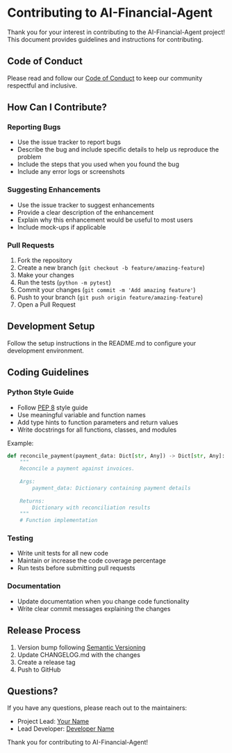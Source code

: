 # Contributing to AI-Financial-Agent

Thank you for your interest in contributing to the AI-Financial-Agent project! This document provides guidelines and instructions for contributing.

## Code of Conduct

Please read and follow our [Code of Conduct](CODE_OF_CONDUCT.md) to keep our community respectful and inclusive.

## How Can I Contribute?

### Reporting Bugs

- Use the issue tracker to report bugs
- Describe the bug and include specific details to help us reproduce the problem
- Include the steps that you used when you found the bug
- Include any error logs or screenshots

### Suggesting Enhancements

- Use the issue tracker to suggest enhancements
- Provide a clear description of the enhancement
- Explain why this enhancement would be useful to most users
- Include mock-ups if applicable

### Pull Requests

1. Fork the repository
2. Create a new branch (`git checkout -b feature/amazing-feature`)
3. Make your changes
4. Run the tests (`python -m pytest`)
5. Commit your changes (`git commit -m 'Add amazing feature'`)
6. Push to your branch (`git push origin feature/amazing-feature`)
7. Open a Pull Request

## Development Setup

Follow the setup instructions in the README.md to configure your development environment.

## Coding Guidelines

### Python Style Guide

- Follow [PEP 8](https://www.python.org/dev/peps/pep-0008/) style guide
- Use meaningful variable and function names
- Add type hints to function parameters and return values
- Write docstrings for all functions, classes, and modules

Example:
```python
def reconcile_payment(payment_data: Dict[str, Any]) -> Dict[str, Any]:
    """
    Reconcile a payment against invoices.
    
    Args:
        payment_data: Dictionary containing payment details
        
    Returns:
        Dictionary with reconciliation results
    """
    # Function implementation
```

### Testing

- Write unit tests for all new code
- Maintain or increase the code coverage percentage
- Run tests before submitting pull requests

### Documentation

- Update documentation when you change code functionality
- Write clear commit messages explaining the changes

## Release Process

1. Version bump following [Semantic Versioning](https://semver.org/)
2. Update CHANGELOG.md with the changes
3. Create a release tag
4. Push to GitHub

## Questions?

If you have any questions, please reach out to the maintainers:

- Project Lead: [Your Name](mailto:your.email@example.com)
- Lead Developer: [Developer Name](mailto:developer.email@example.com)

Thank you for contributing to AI-Financial-Agent!
